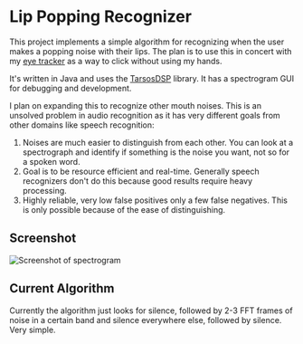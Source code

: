 # Lip Popping Recognizer

This project implements a simple algorithm for recognizing when the user
makes a popping noise with their lips. The plan is to use this in concert
with my [eye tracker](https://theeyetribe.com/) as a way to click without
using my hands.

It's written in Java and uses the [TarsosDSP](https://github.com/JorenSix/TarsosDSP) library. It has a spectrogram GUI for debugging and development.

I plan on expanding this to recognize other mouth noises. This is an unsolved
problem in audio recognition as it has very different goals from other domains like speech recognition:

1. Noises are much easier to distinguish from each other. You can look at a spectrograph and identify if something is the noise you want, not so for a spoken word.
2. Goal is to be resource efficient and real-time. Generally speech recognizers don't do this because good results require heavy processing.
3. Highly reliable, very low false positives only a few false negatives. This is only possible because of the ease of distinguishing.

## Screenshot

![Screenshot of spectrogram](http://imgur.com/zu1Uqhp.png)

## Current Algorithm

Currently the algorithm just looks for silence, followed by 2-3 FFT frames of noise in a certain band and silence everywhere else, followed by silence. Very simple.
